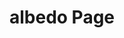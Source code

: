 ---
title: albedo Page
category: Web Desing
category_slug: f-webd f-wdev
type: gallery
image: assets/img/works/albedo-page/albedo-main.jpg
gallery: assets/img/works/albedo-page/albedo-main.jpg,assets/img/works/albedo-page/albedo-right.jpg,assets/img/works/albedo-page/albedo-full.png
---